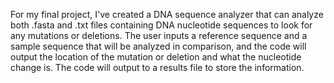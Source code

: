 For my final project, I've created a DNA sequence analyzer that can analyze both .fasta and .txt files containing DNA nucleotide sequences to look for any mutations or deletions. The user inputs a reference sequence and a sample sequence that will be analyzed in comparison, and the code will output the location of the mutation or deletion and what the nucleotide change is. The code will output to a results file to store the information.
